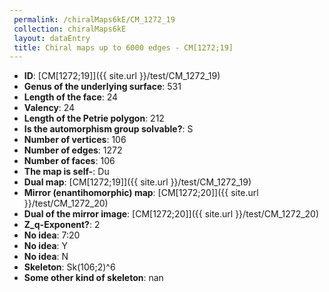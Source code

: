 ```yaml
--- 
 permalink: /chiralMaps6kE/CM_1272_19 
 collection: chiralMaps6kE
 layout: dataEntry
 title: Chiral maps up to 6000 edges - CM[1272;19]
---
```


- **ID**: [CM[1272;19]]({{ site.url }}/test/CM_1272_19)
- **Genus of the underlying surface**: 531
- **Length of the face**: 24
- **Valency**: 24
- **Length of the Petrie polygon**: 212
- **Is the automorphism group solvable?**: S
- **Number of vertices**: 106
- **Number of edges**: 1272
- **Number of faces**: 106
- **The map is self-**: Du
- **Dual map**: [CM[1272;19]]({{ site.url }}/test/CM_1272_19)
- **Mirror (enantihomorphic) map**: [CM[1272;20]]({{ site.url }}/test/CM_1272_20)
- **Dual of the mirror image**: [CM[1272;20]]({{ site.url }}/test/CM_1272_20)
- **Z_q-Exponent?**: 2
- **No idea**:  7:20
- **No idea**: Y
- **No idea**: N
- **Skeleton**: Sk(106;2)^6
- **Some other kind of skeleton**: nan
